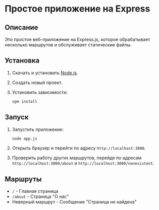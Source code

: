 # Простое приложение на Express

## Описание

Это простое веб-приложение на Express.js, которое обрабатывает несколько маршрутов и обслуживает статические файлы.

## Установка

1. Скачать и установить [Node.js](https://nodejs.org/).
2. Создать новый проект.
3. Установить зависимости:

    ```sh
    npm install
    ```

## Запуск

1. Запустить приложение:

    ```sh
    node app.js
    ```

2. Открыть браузер и перейти по адресу `http://localhost:3000`.
3. Проверить работу других маршрутов, перейдя по адресам `http://localhost:3000/about` и `http://localhost:3000/nonexistent`.

## Маршруты

- `/` - Главная страница
- `/about` - Страница "О нас"
- Неверный маршрут - Сообщение "Страница не найдена"
